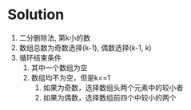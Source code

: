 # Solution
1. 二分删除法, 第k小的数
2. 数组总数为奇数选择(k-1), 偶数选择(k-1, k)
3. 循环结束条件
   1. 其中一个数组为空
   2. 数组均不为空，但是k==1
      1. 如果为奇数，选择数组头两个元素中的较小者
      2. 如果为偶数，选择数组前四个中较小的两个
